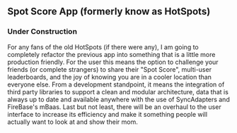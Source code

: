 ## Spot Score App (formerly know as HotSpots)
### Under Construction

For any fans of the old HotSpots (if there were any), I am going to completely refactor the previous app into something that is a little more production friendly.  For the user this means the option to challenge your friends (or complete strangers) to share their "Spot Score", multi-user leaderboards, and the joy of knowing you are in a cooler location than everyone else.  From a development standpoint, it means the integration of third party libraries to support a clean and modular architecture, data that is always up to date and available anywhere with the use of SyncAdapters and FireBase's mBaas.  Last but not least, there will be an overhaul to the user interface to increase its efficiency and make it something people will actually want to look at and show  their mom.


